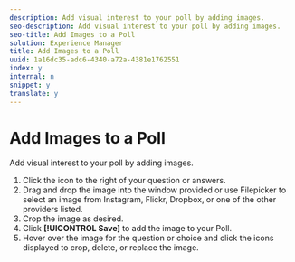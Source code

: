 ```yaml
---
description: Add visual interest to your poll by adding images.
seo-description: Add visual interest to your poll by adding images.
seo-title: Add Images to a Poll
solution: Experience Manager
title: Add Images to a Poll
uuid: 1a16dc35-adc6-4340-a72a-4381e1762551
index: y
internal: n
snippet: y
translate: y
---
```


# Add Images to a Poll

Add visual interest to your poll by adding images.

1. Click the icon to the right of your question or answers.
1. Drag and drop the image into the window provided or use Filepicker to select an image from Instagram, Flickr, Dropbox, or one of the other providers listed.
1. Crop the image as desired.
1. Click **[!UICONTROL Save]** to add the image to your Poll.
1. Hover over the image for the question or choice and click the icons displayed to crop, delete, or replace the image.
